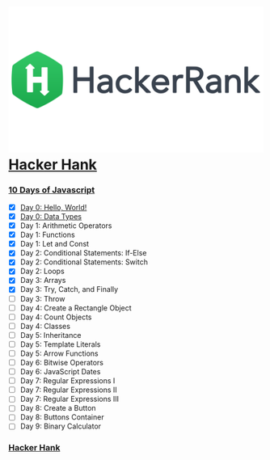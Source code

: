 # ![hancker_hank.png](https://github.com/kakanew/Hacker_Hank/blob/master/hancker_hank.png?raw=true)[Hacker Hank](https://github.com/kakanew/Hacker_Hank)

### [10 Days of Javascript](https://github.com/kakanew/Hacker_Hank/tree/master/10_Days_of_Javascript)

- [x] [Day 0: Hello, World!](https://github.com/kakanew/Hacker_Hank/blob/master/10_Days_of_Javascript/Day_0/Day_0_Hello_World.js)
- [x] [Day 0: Data Types](https://github.com/kakanew/Hacker_Hank/blob/master/10_Days_of_Javascript/Day_0/Day_0_Data_Types.js)
- [x] Day 1: Arithmetic Operators
- [x] Day 1: Functions
- [x] Day 1: Let and Const
- [x] Day 2: Conditional Statements: If-Else
- [x] Day 2: Conditional Statements: Switch
- [x] Day 2: Loops
- [x] Day 3: Arrays
- [x] Day 3: Try, Catch, and Finally
- [ ] Day 3: Throw
- [ ] Day 4: Create a Rectangle Object
- [ ] Day 4: Count Objects
- [ ] Day 4: Classes
- [ ] Day 5: Inheritance
- [ ] Day 5: Template Literals
- [ ] Day 5: Arrow Functions
- [ ] Day 6: Bitwise Operators
- [ ] Day 6: JavaScript Dates
- [ ] Day 7: Regular Expressions I
- [ ] Day 7: Regular Expressions II
- [ ] Day 7: Regular Expressions III
- [ ] Day 8: Create a Button
- [ ] Day 8: Buttons Container
- [ ] Day 9: Binary Calculator

### [Hacker Hank](https://github.com/kakanew/Hacker_Hank)